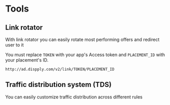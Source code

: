 # Tools

## Link rotator

With link rotator you can easily rotate most performing offers and redirect user to it

<aside class="notice">
You must replace <code>TOKEN</code> with your app's Access token and <code>PLACEMENT_ID</code> with your placement's ID.
</aside>

`http://ad.dispply.com/v2/link/TOKEN/PLACEMENT_ID`

## Traffic distribution system (TDS)

You can easily customize traffic distribution across different rules
